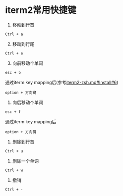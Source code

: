 # iterm2常用快捷键
1. 移动到行首
```
Ctrl + a
```

2. 移动到行尾
```
Ctrl + e
```

3. 向前移动个单词
```
esc + b
```
通过iterm key mapping后(参考[iterm2-zsh.md#Install#6](iterm2-zsh.md))
```
option + 方向键
```

1. 向后移动个单词
```
esc + f
```
通过iterm key mapping后
```
option + 方向键
```

1. 删除到行首
```
Ctrl + u
```

1. 删除一个单词
```
Ctrl + w
```

1. 撤销
```
Ctrl + -
```
